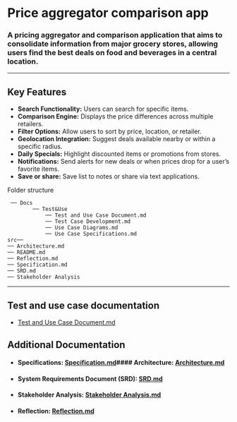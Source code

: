 # Price aggregator comparison app

### A pricing aggregator and comparison application that aims to consolidate information from major grocery stores, allowing users find the best deals on food and beverages in a central location.

---
## Key Features	

* **Search Functionality:** Users can search for specific items.
* **Comparison Engine:** Displays the price differences across multiple retailers.
* **Filter Options:** Allow users to sort by price, location, or retailer.
* **Geolocation Integration:** Suggest deals available nearby or within a specific radius.
* **Daily Specials:** Highlight discounted items or promotions from stores.
* **Notifications:** Send alerts for new deals or when prices drop for a user’s favorite items.
* **Save or share:** Save list to notes or share via text applications.

Folder structure
    
     ── Docs
            ── Test&Use
                ── Test and Use Case Document.md
                ── Test Case Development.md
                ── Use Case Diagrams.md
                ── Use Case Specifications.md 
    src──
    ── Architecture.md
    ── README.md
    ── Reflection.md
    ── Specification.md
    ── SRD.md
    ── Stakeholder Analysis
---
## Test and use case documentation

* [Test and Use Case Document.md](docs/Test%20and%20Use%20Case%20Documentation/Test%20and%20Use%20Case%20Document.md)

## Additional Documentation

* #### Specifications: [Specification.md](Specification.md)#### Architecture: [Architecture.md](Architecture.md)
* #### System Requirements Document (SRD): [SRD.md](SRD.md)
* #### Stakeholder Analysis: [Stakeholder Analysis.md](Stakeholder%20Analysis.md)
* #### Reflection: [Reflection.md](Reflection.md)